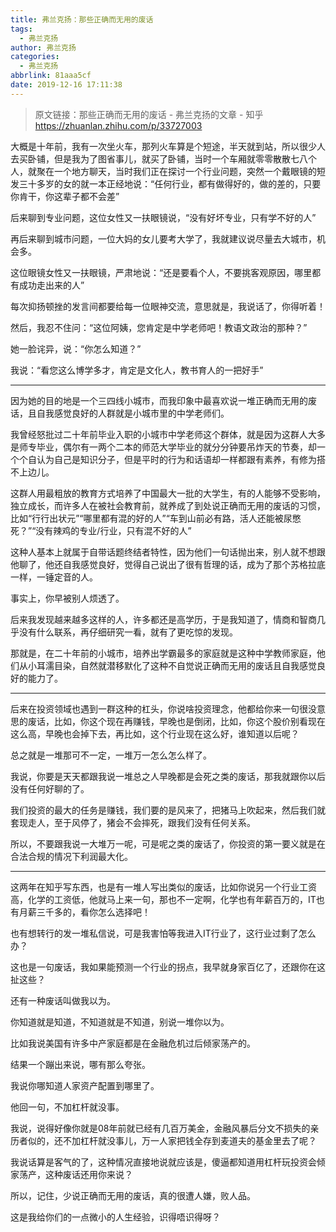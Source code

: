 ```yaml
---
title: 弗兰克扬：那些正确而无用的废话
tags:
  - 弗兰克扬
author: 弗兰克扬
categories:
  - 弗兰克扬
abbrlink: 81aaa5cf
date: 2019-12-16 17:11:38
---
```


> 原文链接：那些正确而无用的废话 - 弗兰克扬的文章 - 知乎
       <https://zhuanlan.zhihu.com/p/33727003>

<!--more-->

<div class="Post-RichTextContainer"><div class="RichText ztext Post-RichText"><p>大概是十年前，我有一次坐火车，那列火车算是个短途，半天就到站，所以很少人去买卧铺，但是我为了图省事儿，就买了卧铺，当时一个车厢就零零散散七八个人，就聚在一个地方聊天，当时我们正在探讨一个行业问题，突然一个戴眼镜的短发三十多岁的女的就一本正经地说：“任何行业，都有做得好的，做的差的，只要你肯干，你这辈子都不会差”</p><p>后来聊到专业问题，这位女性又一扶眼镜说，“没有好坏专业，只有学不好的人”</p><p>再后来聊到城市问题，一位大妈的女儿要考大学了，我就建议说尽量去大城市，机会多。</p><p>这位眼镜女性又一扶眼镜，严肃地说：“还是要看个人，不要挑客观原因，哪里都有成功走出来的人”</p><p>每次抑扬顿挫的发言间都要给每一位眼神交流，意思就是，我说话了，你得听着！</p><p>然后，我忍不住问：“这位阿姨，您肯定是中学老师吧！教语文政治的那种？”</p><p>她一脸诧异，说：“你怎么知道？”</p><p>我说：“看您这么博学多才，肯定是文化人，教书育人的一把好手”</p><hr><p>因为她的目的地是一个三四线小城市，而我印象中最喜欢说一堆正确而无用的废话，且自我感觉良好的人群就是小城市里的中学老师们。</p><p>我曾经怒批过二十年前毕业入职的小城市中学老师这个群体，就是因为这群人大多是师专毕业，偶尔有一两个二本的师范大学毕业的就分分钟要吊炸天的节奏，却一个个自认为自己是知识分子，但是平时的行为和话语却一样都跟有素养，有修为搭不上边儿。</p><p>这群人用最粗放的教育方式培养了中国最大一批的大学生，有的人能够不受影响，独立成长，而许多人在被社会教育前，就养成了到处说正确而无用的废话的习惯，比如“行行出状元”“哪里都有混的好的人”“车到山前必有路，活人还能被尿憋死？”“没有辣鸡的专业/行业，只有混不好的人”</p><p>这种人基本上就属于自带话题终结者特性，因为他们一句话抛出来，别人就不想跟他聊了，他还自我感觉良好，觉得自己说出了很有哲理的话，成为了那个苏格拉底一样，一锤定音的人。</p><p>事实上，你早被别人烦透了。</p><p>后来我发现越来越多这样的人，许多都还是高学历，于是我知道了，情商和智商几乎没有什么联系，再仔细研究一看，就有了更吃惊的发现。</p><p>那就是，在二十年前的小城市，培养出学霸最多的家庭就是这种中学教师家庭，他们从小耳濡目染，自然就潜移默化了这种不自觉说正确而无用的废话且自我感觉良好的能力了。</p><hr><p>后来在投资领域也遇到一群这种的杠头，你说啥投资理念，他都给你来一句很没意思的废话，比如，你这个现在再赚钱，早晚也是倒闭，比如，你这个股价别看现在这么高，早晚也会掉下去，再比如，这个行业现在这么好，谁知道以后呢？</p><p>总之就是一堆那可不一定，一堆万一怎么怎么样了。</p><p>我说，你要是天天都跟我说一堆总之人早晚都是会死之类的废话，那我就跟你以后没有任何好聊的了。</p><p>我们投资的最大的任务是赚钱，我们要的是风来了，把猪马上吹起来，然后我们就套现走人，至于风停了，猪会不会摔死，跟我们没有任何关系。</p><p>所以，不要跟我说一大堆万一呢，可是呢之类的废话了，你投资的第一要义就是在合法合规的情况下利润最大化。</p><hr><p>这两年在知乎写东西，也是有一堆人写出类似的废话，比如你说另一个行业工资高，化学的工资低，他就马上来一句，那也不一定啊，化学也有年薪百万的，IT也有月薪三千多的，看你怎么选择吧！</p><p>也有想转行的发一堆私信说，可是我害怕等我进入IT行业了，这行业过剩了怎么办？</p><p>这也是一句废话，我如果能预测一个行业的拐点，我早就身家百亿了，还跟你在这扯这些？</p><p>还有一种废话叫做我以为。</p><p>你知道就是知道，不知道就是不知道，别说一堆你以为。</p><p>比如我说美国有许多中产家庭都是在金融危机过后倾家荡产的。</p><p>结果一个蹦出来说，哪有那么夸张。</p><p>我说你哪知道人家资产配置到哪里了。</p><p>他回一句，不加杠杆就没事。</p><p>我说，说得好像你就是08年前就已经有几百万美金，金融风暴后分文不损失的亲历者似的，还不加杠杆就没事儿，万一人家把钱全存到麦道夫的基金里去了呢？</p><p>我说话算是客气的了，这种情况直接地说就应该是，傻逼都知道用杠杆玩投资会倾家荡产，这种废话还用你来说？</p><p>所以，记住，少说正确而无用的废话，真的很遭人嫌，败人品。</p><p>这是我给你们的一点微小的人生经验，识得唔识得呀？</p></div></div>